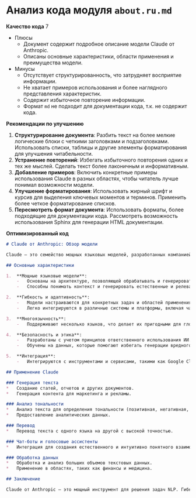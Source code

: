 # Анализ кода модуля `about.ru.md`

**Качество кода**
7
- Плюсы
    - Документ содержит подробное описание модели Claude от Anthropic.
    - Описаны основные характеристики, области применения и преимущества модели.
- Минусы
    -  Отсутствует структурированность, что затрудняет восприятие информации.
    -  Не хватает примеров использования и более наглядного представления характеристик.
    -  Содержит избыточное повторение информации.
    -  Формат `md` не подходит для документации кода, т.к. не содержит кода.

**Рекомендации по улучшению**

1.  **Структурирование документа**: Разбить текст на более мелкие логические блоки с четкими заголовками и подзаголовками. Использовать списки, таблицы и другие элементы форматирования для улучшения читабельности.
2.  **Устранение повторений**: Избегать избыточного повторения одних и тех же мыслей. Сделать текст более лаконичным и информативным.
3.  **Добавление примеров**: Включить конкретные примеры использования Claude в разных областях, чтобы читатель лучше понимал возможности модели.
4.  **Улучшение форматирования**: Использовать жирный шрифт и курсив для выделения ключевых моментов и терминов. Применить более четкое форматирование списков.
5.  **Пересмотреть формат документа**: Использовать форматы, более подходящие для документации кода. Рассмотреть возможность использования Sphinx для генерации HTML документации.

**Оптимизированный код**

```markdown
# Claude от Anthropic: Обзор модели

Claude — это семейство мощных языковых моделей, разработанных компанией Anthropic для решения задач обработки естественного языка (NLP). Модели Claude отличаются гибкостью, адаптивностью и поддержкой множества языков, что делает их подходящими для широкого спектра приложений, от генерации текста до создания чат-ботов. Anthropic уделяет особое внимание этике и безопасности, обеспечивая надежность моделей.

## Основные характеристики

1.  **Мощные языковые модели**:
    -   Основаны на архитектуре, позволяющей обрабатывать и генерировать текст с высокой точностью и разнообразием.
    -   Способны понимать контекст и генерировать естественные и релевантные ответы.

2.  **Гибкость и адаптивность**:
    -   Модели настраиваются для конкретных задач и областей применения.
    -   Легко интегрируются в различные системы и платформы, включая чат-боты и голосовые ассистенты.

3.  **Многоязычность**:
    -   Поддерживают несколько языков, что делает их пригодными для глобальных проектов и многоязычных приложений.

4.  **Безопасность и этика**:
    -   Разработаны с учетом принципов ответственного использования ИИ.
    -   Обучены на данных, которые помогают избегать генерации вредного или неэтичного контента.

5.  **Интеграция**:
    -   Интегрируются с инструментами и сервисами, такими как Google Cloud и AWS.

## Применение Claude

### Генерация текста
*   Создание статей, отчетов и других документов.
*   Генерация контента для маркетинга и рекламы.

### Анализ тональности
*   Анализ текста для определения тональности (позитивная, негативная, нейтральная).
*   Предоставление аналитических данных.

### Перевод
*   Перевод текста с одного языка на другой с высокой точностью.

### Чат-боты и голосовые ассистенты
*   Интеграция для создания естественного и интуитивно понятного взаимодействия.

### Обработка данных
*   Обработка и анализ больших объемов текстовых данных.
*   Применение в областях, таких как финансы и медицина.

## Заключение

Claude от Anthropic — это мощный инструмент для решения задач NLP. Гибкость, адаптивность и многоязычность делают его пригодным для широкого спектра приложений. Ответственный подход к разработке ИИ гарантирует надежность и этичность использования.
```